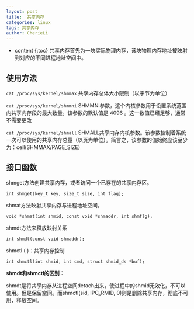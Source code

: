 ```yaml
---
layout: post
title:  共享内存
categories: linux
tags: 共享内存
author: CherieLi
---
```


* content
{:toc}
共享内存首先为一块实际物理内存，该块物理内存地址被映射到对应的不同进程地址空间中。



## 使用方法

`cat /proc/sys/kernel/shmmax` 共享内存总体大小限制（以字节为单位）

`cat /proc/sys/kernel/shmmni` SHMMNI参数，这个内核参数用于设置系统范围内共享内存段的最大数量。该参数的默认值是 4096 。这一数值已经足够，通常不需要更改

`cat /proc/sys/kernel/shmall` SHMALL共享内存内核参数。该参数控制着系统一次可以使用的共享内存总量（以页为单位）。简言之，该参数的值始终应该至少为：ceil(SHMMAX/PAGE_SIZE)

## 接口函数

shmget方法创建共享内存，或者访问一个已存在的共享内存区。

```
int shmget(key_t key, size_t size, int flag);
```

shmat方法映射共享内存与进程地址空间。

```
void *shmat(int shmid, const void *shmaddr, int shmflg);
```

shmdt方法来释放映射关系

```
int shmdt(const void shmaddr);
```

shmctl ( )：共享内存控制

```
int shmctl(int shmid, int cmd, struct shmid_ds *buf);
```

**shmdt和shmctl的区别：**

shmdt是将共享内存从进程空间detach出来，使进程中的shmid无效化，不可以使用。但是保留空间。而shmctl(sid, IPC_RMID, 0)则是删除共享内存，彻底不可用，释放空间。